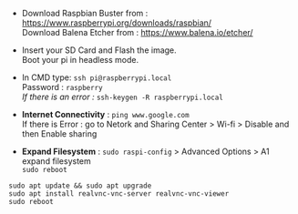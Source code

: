 * Download Raspbian Buster from : https://www.raspberrypi.org/downloads/raspbian/  
Download Balena Etcher from : https://www.balena.io/etcher/

* Insert your SD Card and Flash the image.  
Boot your pi in headless mode.

* In CMD type: ```ssh pi@raspberrypi.local```  
Password : ```raspberry```  
*If there is an error :* ```ssh-keygen -R raspberrypi.local```

* **Internet Connectivity** : ```ping www.google.com```  
If there is Error : go to Netork and Sharing Center > Wi-fi > Disable and then Enable sharing

* **Expand Filesystem** : ```sudo raspi-config``` > Advanced Options > A1 expand filesystem  
```sudo reboot```

```sudo apt update && sudo apt upgrade```  
```sudo apt install realvnc-vnc-server realvnc-vnc-viewer```  
```sudo reboot```

